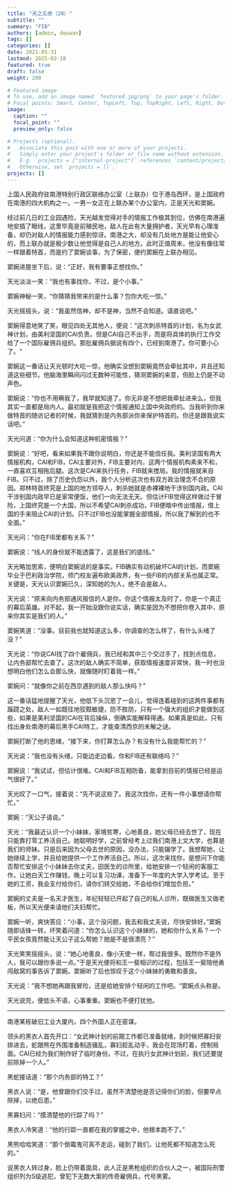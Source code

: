 ```yaml
---
title: "天之五绝（20）"
subtitle: ""
summary: "FIB"
authors: [admin, douwan]
tags: []
categories: []
date: 2021-05-31
lastmod: 2025-02-18
featured: true
draft: false
weight: 200

# Featured image
# To use, add an image named `featured.jpg/png` to your page's folder.
# Focal points: Smart, Center, TopLeft, Top, TopRight, Left, Right, BottomLeft, Bottom, BottomRight.
image:
  caption: ""
  focal_point: ""
  preview_only: false

# Projects (optional).
#   Associate this post with one or more of your projects.
#   Simply enter your project's folder or file name without extension.
#   E.g. `projects = ["internal-project"]` references `content/project/deep-learning/index.md`.
#   Otherwise, set `projects = []`.
projects: []
---
```


上国人民政府驻南港特别行政区联络办公室（上联办）位于港岛西环，是上国政府在南港的四大机构之一。一男一女正在上联办某个办公室内，正是天光和窦婉。

经过前几日的工业园遇险，天光越发觉得对手的情报工作极其到位，仿佛在南港遍地安插了眼线，这里毕竟是前殖民地，敌人在此有大量拥护者，天光早有心理准备，却仍对敌人的情报能力感到惊讶。南港之大，却没有几处地方是能让他安心的，而上联办就是极少数让他觉得是自己人的地方。此时正值周末，他没有像往常一样跟着特首，而是约了窦婉谈事，为了保密，便约窦婉在上联办相见。

<!--more-->

窦婉进屋坐下后，说：“正好，我有要事正想找你。”

天光淡淡一笑：“我也有事找你，不过，是个小事。”

窦婉神秘一笑，“你猜猜我带来的是什么事？包你大吃一惊。”

天光摇摇头，说：“我虽然信神，却不是神，当然不会知道。请直说吧。”

窦婉得意地笑了笑，眼见四处无其他人，便说：“这次刺杀特首的计划，名为女武神计划，由美利坚国的CAI负责。但是CAI自己不出手，而是将具体的执行工作交给了一个国际雇佣兵组织。那批雇佣兵据说有四个，已经到南港了。你可要小心了。“

窦婉这一番话让天光顿时大吃一惊，他确实没想到窦婉竟然会牵扯其中，并且还知道这些细节。他脑海里瞬间闪过无数种可能性，猜测窦婉的来意，但脸上仍是不动声色。

窦婉说：“你也不用瞒我了，我早就知道了。你无非是不想把我牵扯进来么，但我其实一直都是局内人。最初就是我把这个情报通知上国中央政府的。当我听到你来做特首的随访记者的时候，我就猜到是内务部派你来保护特首的。你还是跟我说实话吧。”

天光问道：“你为什么会知道这种机密情报？”

窦婉说：“好吧，看来如果我不跟你说明白，你还是不能信任我。美利坚国有两大情报机构，CAI和FIB，CAI主要对外，FIB主要对内，这两个情报机构素来不和，一直喜欢互相拖后腿。这次是CAI来执行任务，FIB就来搅局。我的情报就来自FIB。只不过，除了历史仇怨以外，我个人分析这次也有双方政治理念不合的原因。郑林特首终究是上国的地方领导人，刺杀她就是赤裸裸地干涉别国内政。CAI干涉别国内政早已是家常便饭，他们一向无法无天。但估计FIB觉得这样做过于冒险，上国终究是一个大国，所以不希望CAI刺杀成功，FIB便暗中传出情报，借上国的手来阻止CAI的计划。只不过FIB也没能掌握全部情报，所以我了解到的也不全面。”

天光问：“你在FIB里都有关系？”

窦婉说：“线人的身份就不能透露了，这是我们的底线。”

天光略加思索，便明白窦婉说的是事实。FIB确实有动机破坏CAI的计划，而窦婉毕业于巴利政治学院，师门校友遍布欧美政界，有一些FIB的内部关系也属正常。关键是，天光认识窦婉已久，深知她的为人，绝不会是敌人。

天光说：“原来向内务部通风报信的人是你。你这个情报太及时了，你是一个真正的幕后英雄。对不起，我一开始没跟你说实话，确实是因为不想把你卷入其中，原来你其实是我们的人。”

窦婉笑道：“没事。目前我也就知道这么多，你调查的怎么样了，有什么头绪了没？”

天光说：“你说CAI找了四个雇佣兵，我已经和其中三个交过手了，找到点信息，让内务部帮忙去查了。这次的敌人确实不简单，获取情报速度非常快，我一时也没想明白他们怎么会那么快，就像随时盯着我一样。”

窦婉问：“就像你之前在西京遇到的敌人那么快吗？”

这一番话猛地提醒了天光，他低下头沉思了一会儿，觉得连着碰到的这两件事都有蹊跷之处，敌人一如既往地狡黠敏捷，防不胜防，只有一个强大的组织才能做到这些，如果是美利坚国的CAI在背后操纵，倒确实能解释得通。如果真是如此，只有找出身处南港的幕后黑手CAI特工，才能查清西京的未解之谜。

窦婉打断了他的思绪，“接下来，你打算怎么办？有没有什么我能帮忙的？”

天光说：“我也没有头绪，只能边走边看。你和FIB还有联络吗？”

窦婉说：“我试试，但估计很难。CAI和FIB互相防备，能拿到目前的情报已经是运气很好了。”

天光叹了一口气，接着说：“先不说这些了。我这次找你，还有一件小事想请你帮忙。”

窦婉：“天公子请说。”

天光：“我最近认识一个小妹妹，家境贫寒，心地善良，她父母已经去世了，现在只能靠打零工养活自己。她聪明好学，之前曾经考上过我们南港上文大学，也算是我们的师妹。只是后来因为父母去世的原因，没办法，只能辍学了。我想帮她，让她继续上学，并且给她提供一个工作养活自己。所以，这次来找你，是想问下你能否帮忙安排这个小妹妹去你丈夫，田医生的诊所里，给她安排一个轻闲的客服工作，让她白天工作赚钱，晚上可以复习功课，准备下一年度的大学入学考试。至于她的工资，我会支付给你们，请你们转交给她，不会给你们增加负担。”

窦婉的丈夫是一名天才医生，年纪轻轻已开起了自己的私人诊所，既做医生又做老板，所以天光便来请他们夫妇帮忙。

窦婉一听，爽快答应：“小事，这个没问题，我去和我丈夫说，尽快安排好。”窦婉随即话锋一转，坏笑着问道：“你怎么认识这个小妹妹的，她和你什么关系？一个平民女孩竟然能让天公子这么帮她？她是不是很漂亮？”

天光笑笑摇摇头，说：“她心地善良，像小天使一样，帮过我很多。既然你不是外人，我可以跟你多说一点。”于是天光便将和王一斐相识的过程，包括王一斐陪他勇闯敌窝的事告诉了窦婉。窦婉听了后也惊叹于这个小妹妹的勇敢和善良。

天光说：”我不想她再跟我冒险，还是给她安排个轻闲的工作吧。“窦婉点头称是。

天光说完，便低头不语，心事重重。窦婉也不便打扰他。

------

南港某栋破旧工业大厦内，四个外国人正在密谋。

领头的黑衣人首先开口：“女武神计划的前期工作都已准备就绪，到时候把寡妇安排进去，蛇跟熊在外围准备制造骚乱，寡妇趁乱动手，我会在现场盯着，控制局面。CAI已经为我们制作好了临时身份。不过，在执行女武神计划前，我们还要提前除掉一个人。”

黑蛇接话道：“那个内务部的特工？”

黑衣人说：“是，他曾跟你们交手过，虽然不清楚他是否记得你们的脸，但要早点除掉，以绝后患。”

黑寡妇问：“摸清楚他的行踪了吗？”

黑衣人冷笑道：“他的行踪一直都在我的掌握之中，他根本跑不了。”

黑熊哈哈笑道：“那个倒霉鬼可真不走运，碰到了我们，让他死都不知道怎么死的。”

说黑衣人转过身，脸上仍带着面具，此人正是黑枪组织的合伙人之一，被国际刑警组织列为S级逃犯，曾犯下无数大案的传奇雇佣兵，代号黑雾。
